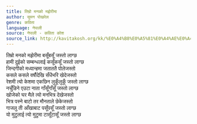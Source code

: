 ```yaml
---
title: तिम्रो मनको मझेरीमा
author: सुमन पोखरेल
genre: कविता
language: नेपाली
source: नेपाली - कविता कोश
source_link: http://kavitakosh.org/kk/%E0%A4%B8%E0%A5%81%E0%A4%AE%E0%A4%A8_%E0%A4%AA%E0%A5%8B%E0%A4%96%E0%A4%B0%E0%A5%87%E0%A4%B2
---
```


तिम्रो मनको मझेरीमा बसूँबसूँ जस्तो लाग्छ  
हामी दुईको सम्बन्धलाई कसूँकसूँ जस्तो लाग्छ  
जिन्दगीको मध्यान्हमा जताततै पोलेजस्तो  
कसले कसले वर्षौदेखि सँधैभरि खेदेजस्तो  
रेशमी त्यो केशमा एकछिन लुकूँलुकूँ जस्तो लाग्छ  
नचुँडिने एउटा नाता गाँसूँगाँसूँ जस्तो लाग्छ  
खोजेको घर मैले त्यो मनभित्र देखेजस्तो  
भित्र पस्ने बाटो तर मौनताले छेकेजस्तो  
गाजलु ती आँखाबाट पसूँपसूँ जस्तो लाग्छ  
यो मुटुलाई त्यो मुटुमा टासूँटासूँ जस्तो लाग्छ
